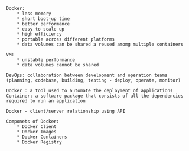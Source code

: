 
    Docker: 
        * less memory
        * short boot-up time
        * better performance
        * easy to scale up
        * high efficiency
        * portable across different platforms
        * data volumes can be shared a reused amomg multiple containers

    VM: 
        * unstable performance
        * data volumes cannot be shared

    DevOps: collaboration between development and operation teams (planning, codebase, building, testing - deploy, operate, monitor)

    Docker : a tool used to automate the deployment of applications
    Container: a software package that consists of all the dependencies required to run an application

    Docker - client/server relationship using API

    Componets of Docker:
        * Docker Client 
        * Docker Images
        * Docker Containers
        * Docker Registry
